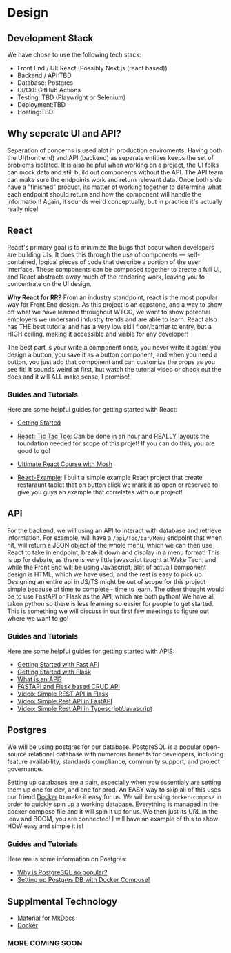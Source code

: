 # Design

## Development Stack

We have chose to use the following tech stack:

- Front End / UI: React (Possibly Next.js (react based))
- Backend / API:TBD
- Database: Postgres
- CI/CD: GitHub Actions
- Testing: TBD (Playwright or Selenium)
- Deployment:TBD
- Hosting:TBD

## Why seperate UI and API?

Seperation of concerns is used alot in production enviroments. Having both the UI(front end) and API (backend) as seperate entities keeps the set of problems isolated. It is also helpful when working on a project, the UI folks can mock data and still build out components without the API. The API team can make sure the endpoints work and return relevant data. Once both side have a "finished" product, its matter of working together to determine what each endpoint should return and how the component will handle the information! Again, it sounds weird conceptually, but in practice it's actually really nice!

## React

React's primary goal is to minimize the bugs that occur when developers are building UIs. It does this through the use of components — self-contained, logical pieces of code that describe a portion of the user interface. These components can be composed together to create a full UI, and React abstracts away much of the rendering work, leaving you to concentrate on the UI design.

**Why React for RR?**
From an industry standpoint, react is the most popular way for Front End design. As this project is an capstone, and a way to show off what we have learned throughout WTCC, we want to show potential employers we undersand industry trends and are able to learn. React also has THE best tutorial and has a very low skill floor/barrier to entry, but a HIGH ceiling, making it accessible and viable for any developer!

The best part is your write a component once, you never write it again! you design a button, you save it as a button component, and when you need a button, you just add that component and can customize the props as you see fit! It sounds weird at first, but watch the tutorial video or check out the docs and it will ALL make sense, I promise!

### Guides and Tutorials

Here are some helpful guides for getting started with React:

- [Getting Started](https://react.dev/learn)
- [React: Tic Tac Toe](https://react.dev/learn/tutorial-tic-tac-toe): Can be done in an hour and REALLY layouts the foundation needed for scope of this projet! If you can do this, you are good to go!
- [Ultimate React Course with Mosh](https://www.youtube.com/watch?v=SqcY0GlETPk)

- [React-Example](https://github.com/Rapid-Reservation/React-Example): I built a simple example React project that create restaraunt tablet that on button click we mark it as open or reserved to give you guys an example that correlates with our project!

## API

For the backend, we will using an API to interact with database and retrieve information. For example, will have a `/api/foo/bar/Menu` endpoint that when hit, will return a JSON object of the whole menu, which we can then use React to take in endpoint, break it down and display in a menu format! This is up for debate, as there is very little javascript taught at Wake Tech, and while the Front End will be using Javascript, alot of actuall component design is HTML, which we have used, and the rest is easy to pick up. Designing an entire api in JS/TS might be out of scope for this project simple because of time to complete - time to learn. The other thought would be to use FastAPI or Flask as the API, which are both python! We have all taken python so there is less learning so easier for people to get started. This is something we will discuss in our first few meetings to figure out where we want to go!

### Guides and Tutorials

Here are some helpful guides for getting started with APIS:

- [Getting Started with Fast API](https://fastapi.tiangolo.com/tutorial/)
- [Getting Started with Flask](https://flask.palletsprojects.com/en/3.0.x/quickstart/)
- [What is an API?](https://www.ibm.com/topics/api)
- [FASTAPI and Flask based CRUD API](https://dev.to/alexmercedcoder/building-full-crud-rest-apis-with-flask-fastapi-using-psychopg2-2k1n)
- [Video: Simple REST API in Flask](https://www.youtube.com/watch?v=zsYIw6RXjfM)
- [Video: Simple Rest API in FastAPI](https://www.youtube.com/watch?v=iWS9ogMPOI0)
- [Video: Simple Rest API in Typescript/Javascript](https://www.youtube.com/watch?v=i8xHOrPP3NA)

## Postgres

We will be using postgres for our database. PostgreSQL is a popular open-source relational database with numerous benefits for developers, including feature availability, standards compliance, community support, and project governance.

Setting up databases are a pain, especially when you essentialy are setting them up one for dev, and one for prod. An EASY way to skip all of this uses our friend [Docker](https://www.docker.com/) to make it easy for us. We will be using `docker-compose` in order to quickly spin up a working database. Everything is managed in the docker compose file and it will spin it up for us. We then just its URL in the .env and BOOM, you are connected! I will have an example of this to show HOW easy and simple it is!

### Guides and Tutorials

Here are is some information on Postgres:

- [Why is PostgreSQL so popular?](https://dev.to/maimoonaabid/why-is-postgresql-getting-so-popular-4o7m)
- [Setting up Postgres DB with Docker Compose!](https://www.youtube.com/watch?v=qECVC6t_2mU)

## Supplmental Technology

- [Material for MkDocs](https://squidfunk.github.io/mkdocs-material/)
- [Docker](https://www.docker.com/)

### MORE COMING SOON
